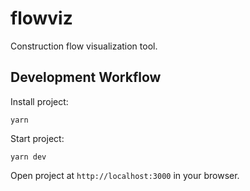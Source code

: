 # flowviz

Construction flow visualization tool.

## Development Workflow

Install project:

```
yarn
```

Start project:

```
yarn dev
```

Open project at `http://localhost:3000` in your browser.
